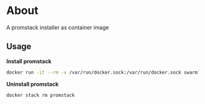 # About
A promstack installer as container image

## Usage

**Install promstack**
```sh
docker run -it --rm -v /var/run/docker.sock:/var/run/docker.sock swarmlibs/promstack:dev
```

**Uninstall promstack**
```sh
docker stack rm promstack
```
